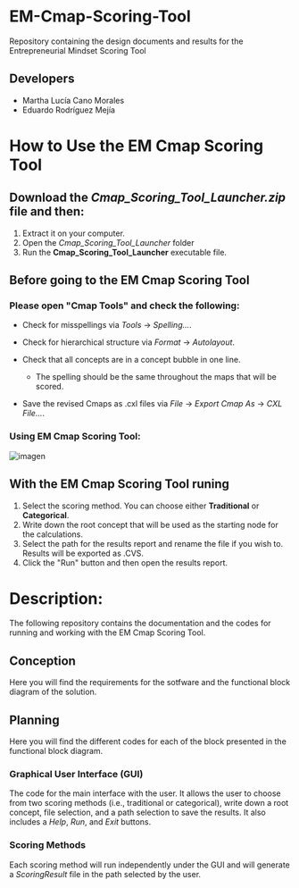 # EM-Cmap-Scoring-Tool
Repository containing the design documents and results for the Entrepreneurial Mindset Scoring Tool
## Developers
- Martha Lucía Cano Morales
- Eduardo Rodríguez Mejía
# How to Use the EM Cmap Scoring Tool
## Download the *Cmap_Scoring_Tool_Launcher.zip* file and then:
1. Extract it on your computer.
2. Open the *Cmap_Scoring_Tool_Launcher* folder
3. Run the **Cmap_Scoring_Tool_Launcher** executable file.
## Before going to the EM Cmap Scoring Tool
### Please open "Cmap Tools" and check the following:
- Check for misspellings via *Tools* -> *Spelling...*.

- Check for hierarchical structure via *Format* -> *Autolayout*.

- Check that all concepts are in a concept bubble in one line.
	- The spelling should be the same throughout the maps that will be scored.
	
- Save the revised Cmaps as .cxl files via *File* -> *Export Cmap As* -> *CXL File...*.

### Using EM Cmap Scoring Tool:
![imagen](https://user-images.githubusercontent.com/78668372/221963257-b3bbdacd-f424-4e56-be69-029b855b9072.png)
## With the **EM Cmap Scoring Tool** runing
1. Select the scoring method. You can choose either **Traditional** or **Categorical**.
2. Write down the root concept that will be used as the starting node for the calculations.
3. Select the path for the results report and rename the file if you wish to. Results will be exported as .CVS.
4. Click the "Run" button and then open the results report.

# Description:
The following repository contains the documentation and the codes for running and working with the EM Cmap Scoring Tool.
##  Conception
Here you will find the requirements for the sotfware and the functional block diagram of the solution.
## Planning
Here you will find the different codes for each of the block presented in the functional block diagram.
### Graphical User Interface (GUI)
The code for the main interface with the user. It allows the user to choose from two scoring methods (i.e., traditional or categorical), write down a root concept, file selection, and a path selection to save the results.
It also includes a *Help*, *Run*, and *Exit* buttons.
### Scoring Methods
Each scoring method will run independently under the GUI and will generate a *ScoringResult* file in the path selected by the user.
